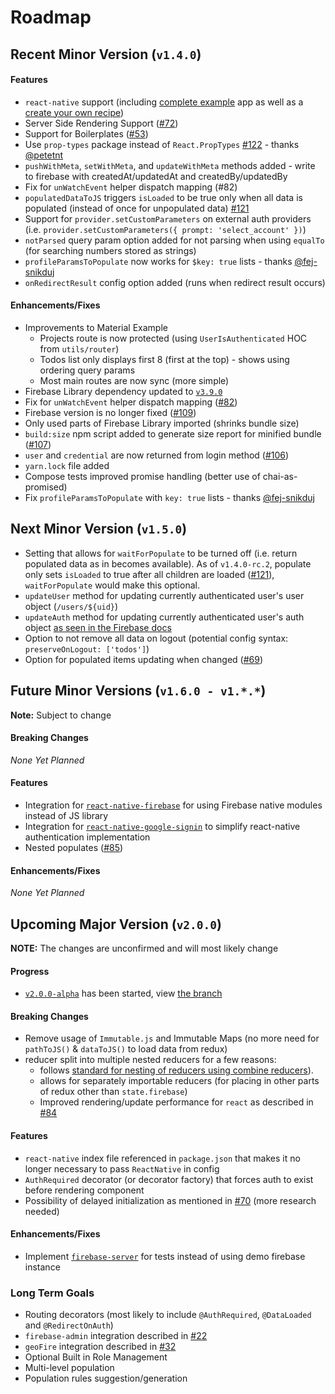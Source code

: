 # Roadmap

## Recent Minor Version (`v1.4.0`)

#### Features
* `react-native` support (including [complete example](https://github.com/prescottprue/react-redux-firebase/tree/v1.4.0-beta/examples/complete/react-native) app as well as a [create your own recipe](/docs/recipes/react-native.md))
* Server Side Rendering Support ([#72](https://github.com/prescottprue/react-redux-firebase/issues/72))
* Support for Boilerplates ([#53](https://github.com/prescottprue/react-redux-firebase/issues/53))
* Use `prop-types` package instead of `React.PropTypes` [#122](https://github.com/prescottprue/react-redux-firebase/pull/122) - thanks [@petetnt](https://github.com/petetnt)
* `pushWithMeta`, `setWithMeta`, and `updateWithMeta` methods added - write to firebase with createdAt/updatedAt and createdBy/updatedBy
* Fix for `unWatchEvent` helper dispatch mapping (#82)
* `populatedDataToJS` triggers `isLoaded` to be true only when all data is populated (instead of once for unpopulated data) [#121](https://github.com/prescottprue/react-redux-firebase/issues/121)
* Support for `provider.setCustomParameters` on external auth providers (i.e. `provider.setCustomParameters({ prompt: 'select_account' })`)
* `notParsed` query param option added for not parsing when using `equalTo` (for searching numbers stored as strings)
* `profileParamsToPopulate` now works for `$key: true` lists - thanks [@fej-snikduj](https://github.com/fej-snikduj)
* `onRedirectResult` config option added (runs when redirect result occurs)

#### Enhancements/Fixes
* Improvements to Material Example
  * Projects route is now protected (using `UserIsAuthenticated` HOC from `utils/router`)
  * Todos list only displays first 8 (first at the top) - shows using ordering query params
  * Most main routes are now sync (more simple)
* Firebase Library dependency updated to [`v3.9.0`](https://firebase.google.com/support/release-notes/js)
* Fix for `unWatchEvent` helper dispatch mapping ([#82](https://github.com/prescottprue/react-redux-firebase/issues/82))
* Firebase version is no longer fixed ([#109](https://github.com/prescottprue/react-redux-firebase/issues/109))
* Only used parts of Firebase Library imported (shrinks bundle size)
* `build:size` npm script added to generate size report for minified bundle ([#107](https://github.com/prescottprue/react-redux-firebase/issues/107))
* `user` and `credential` are now returned from login method ([#106](https://github.com/prescottprue/react-redux-firebase/issues/106))
* `yarn.lock` file added
* Compose tests improved promise handling (better use of chai-as-promised)
* Fix `profileParamsToPopulate` with `key: true` lists - thanks [@fej-snikduj](https://github.com/fej-snikduj)


## Next Minor Version (`v1.5.0`)
* Setting that allows for `waitForPopulate` to be turned off (i.e. return populated data as in becomes available). As of `v1.4.0-rc.2`, populate only sets `isLoaded` to true after all children are loaded ([#121](https://github.com/prescottprue/react-redux-firebase/issues/121)), `waitForPopulate` would make this optional.
* `updateUser` method for updating currently authenticated user's user object (`/users/${uid}`)
* `updateAuth` method for updating currently authenticated user's auth object [as seen in the Firebase docs](https://firebase.google.com/docs/auth/web/manage-users#get_a_users_provider-specific_profile_information)
* Option to not remove all data on logout (potential config syntax: `preserveOnLogout: ['todos']`)
* Option for populated items updating when changed ([#69](https://github.com/prescottprue/react-redux-firebase/issues/69))

## Future Minor Versions (`v1.6.0 - v1.*.*`)

**Note:** Subject to change

#### Breaking Changes
 *None Yet Planned*

#### Features
* Integration for [`react-native-firebase`](https://github.com/invertase/react-native-firebase) for using Firebase native modules instead of JS library
* Integration for [`react-native-google-signin`](https://github.com/devfd/react-native-google-signin) to simplify react-native authentication implementation
* Nested populates ([#85](https://github.com/prescottprue/react-redux-firebase/issues/85))

#### Enhancements/Fixes
 *None Yet Planned*

## Upcoming Major Version (`v2.0.0`)

**NOTE:** The changes are unconfirmed and will most likely change

#### Progress
  * [`v2.0.0-alpha`](https://github.com/prescottprue/react-redux-firebase/tree/v2.0.0-alpha) has been started, view [the branch](https://github.com/prescottprue/react-redux-firebase/tree/v2.0.0-alpha)

#### Breaking Changes
* Remove usage of `Immutable.js` and Immutable Maps (no more need for `pathToJS()` & `dataToJS()` to load data from redux)
* reducer split into multiple nested reducers for a few reasons:
  * follows [standard for nesting of reducers using combine reducers](http://redux.js.org/docs/recipes/reducers/UpdatingNormalizedData.html)).
  * allows for separately importable reducers (for placing in other parts of redux other than `state.firebase`)
  * Improved rendering/update performance for `react` as described in [#84](https://github.com/prescottprue/react-redux-firebase/issues/84)

#### Features
* `react-native` index file referenced in `package.json` that makes it no longer necessary to pass `ReactNative` in config
* `AuthRequired` decorator (or decorator factory) that forces auth to exist before rendering component
* Possibility of delayed initialization as mentioned in [#70](https://github.com/prescottprue/react-redux-firebase/issues/70) (more research needed)

#### Enhancements/Fixes
* Implement [`firebase-server`](https://github.com/urish/firebase-server) for tests instead of using demo firebase instance

### Long Term Goals
* Routing decorators (most likely to include `@AuthRequired`, `@DataLoaded` and `@RedirectOnAuth`)
* `firebase-admin` integration described in [#22](https://github.com/prescottprue/react-redux-firebase/issues/22)
* `geoFire` integration described in [#32](https://github.com/prescottprue/react-redux-firebase/issues/32)
* Optional Built in Role Management
* Multi-level population
* Population rules suggestion/generation
